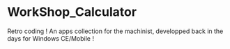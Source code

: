 # WorkShop_Calculator
Retro coding ! An apps collection for the machinist, developped back in the days for Windows CE/Mobile !
